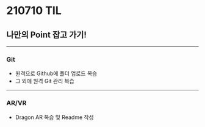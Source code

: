 # 210710 TIL
## 나만의 Point 잡고 가기!
--------------------
### Git
  * 원격으로 Github에 폴더 업로드 복습
  * 그 외에 원격 Git 관리 복습
-----------------
### AR/VR
  * Dragon AR 복습 및 Readme 작성
